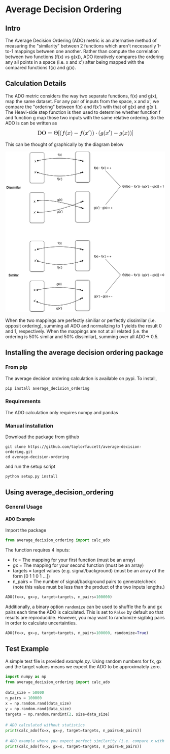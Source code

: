 # Average Decision Ordering

## Intro

The Average Decision Ordering (ADO) metric is an alternative method of measuring the "similarity" between 2 functions which aren't necessarily 1-to-1 mappings between one another. Rather than compute the correlation between two functions (f(x) vs g(x)), ADO iteratively compares the ordering any all points in a space (i.e. x and x') after being mapped with the compared functions f(x) and g(x).

## Calculation Details

The ADO metric considers the way two separate functions, f(x) and g(x), map the same dataset. For any pair of inputs from the space, x and x', we compare the "ordering" between f(x) and f(x') with that of g(x) and g(x'). The Heavi-side step function is then used to determine whether function f and function g map those two inputs with the same relative ordering. So the ADO is can be written as

<p align="center"><img src="images/DO_equation.png" alt="ADO" width="300px"/></p>

This can be thought of graphically by the diagram below

<p align="center"><img src="images/DO_calc_example.png" alt="DO_calc_example" width="600px"/></p>

When the two mappings are perfectly similiar or perfectly dissimilar (i.e. opposit ordering), summing all ADO and normalizing to 1 yields the result 0 and 1, respectively. When the mappings are not at all related (i.e. the ordering is 50% similar and 50% dissimilar), summing over all ADO-> 0.5. 

## Installing the average decision ordering package

### From pip

The average decision ordering calculation is available on pypi. To install,

```python
pip install average_decision_ordering
```

### Requirements
The ADO calculation only requires numpy and pandas

### Manual installation
Download the package from github

```
git clone https://github.com/taylorfaucett/average-decision-ordering.git
cd average-decision-ordering
```

and run the setup script

```python
python setup.py install
```

## Using average_decision_ordering

### General Usage

#### ADO Example
Import the package

```python
from average_decision_ordering import calc_ado
```

The function requires 4 inputs:
- fx = The mapping for your first function (must be an array)
- gx = The mapping for your second function (must be an array)
- targets = target values (e.g. signal/background) (must be an array of the form [0 1 1 0 1 ...])
- n_pairs = The number of signal/background pairs to generate/check (note this value must be less than the product of the two inputs lengths.)

```python
ADO(fx=x, gx=y, target=targets, n_pairs=100000)
```

Additionally, a binary option `randomize` can be used to shuffle the fx and gx pairs each time the ADO is calculated. This is set to `False` by default so that results are reproducible. However, you may want to randomize sig/bkg pairs in order to calculate uncertainties. 

```python
ADO(fx=x, gx=y, target=targets, n_pairs=100000, randomize=True)
```

## Test Example

A simple test file is provided *example.py*. Using random numbers for fx, gx and the target values means we expect the ADO to be approximately zero.

```python
import numpy as np
from average_decision_ordering import calc_ado

data_size = 50000
n_pairs = 100000
x = np.random.rand(data_size)
y = np.random.rand(data_size)
targets = np.random.randint(2, size=data_size)

# ADO calculated without statistics
print(calc_ado(fx=x, gx=y, target=targets, n_pairs=N_pairs))

# ADO example where you expect perfect similarity (i.e. compare x with x)
print(calc_ado(fx=x, gx=x, target=targets, n_pairs=N_pairs))

```
